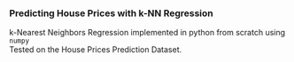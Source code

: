 ### Predicting House Prices with k-NN Regression

k-Nearest Neighbors Regression implemented in python from scratch using `numpy`<br>
Tested on the House Prices Prediction Dataset.
